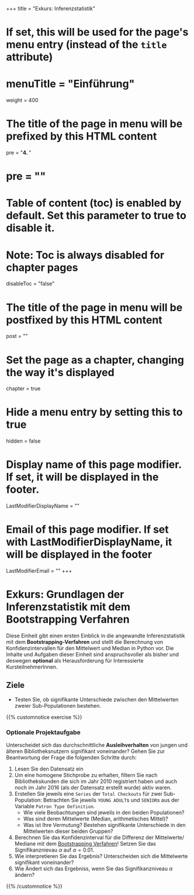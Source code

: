 +++
title = "Exkurs: Inferenzstatistik"
# If set, this will be used for the page's menu entry (instead of the `title` attribute)
# menuTitle = "Einführung"
weight = 400
# The title of the page in menu will be prefixed by this HTML content
 pre = "<b>4. </b>"
# pre = "<i class='fab fa-github'></i>"
# Table of content (toc) is enabled by default. Set this parameter to true to disable it.
# Note: Toc is always disabled for chapter pages
disableToc = "false"

# The title of the page in menu will be postfixed by this HTML content
post = ""
# Set the page as a chapter, changing the way it's displayed
chapter = true
# Hide a menu entry by setting this to true
hidden = false
# Display name of this page modifier. If set, it will be displayed in the footer.
LastModifierDisplayName = ""
# Email of this page modifier. If set with LastModifierDisplayName, it will be displayed in the footer
LastModifierEmail = ""
+++


# Exkurs: Grundlagen der Inferenzstatistik mit dem Bootstrapping Verfahren

Diese Einheit gibt einen ersten Einblick in die angewandte Inferenzstatistik mit dem **Bootstrapping-Verfahren** und stellt die Berechnung von Konfidenzintervallen für den Mittelwert und Median in Python vor. Die Inhalte und Aufgaben dieser Einheit sind anspruchsvoller als bisher und deswegen **optional** als Herausforderung für Interessierte KursteilnehmerInnen.

## Ziele

- Testen Sie, ob signifikante Unterschiede zwischen den Mittelwerten zweier Sub-Populationen bestehen.

{{% customnotice exercise %}}

### Optionale Projektaufgabe

Unterscheidet sich das durchschnittliche **Ausleihverhalten** von jungen und älteren Bibliotheksnutzern signifikant voneinander? Gehen Sie zur Beantwortung der Frage die folgenden Schritte durch:

1. Lesen Sie den Datensatz ein 
2. Um eine homogene Stichprobe zu erhalten, filtern Sie nach Bibliothekskunden die sich im Jahr 2010 registriert haben und auch noch im Jahr 2016 (als der Datensatz erstellt wurde) aktiv waren.
3. Erstellen Sie jeweils eine `Series` der `Total Checkouts` für zwei Sub-Population: Betrachten Sie jeweils `YOUNG ADULT`s und `SENIOR`s aus der Variable `Patron Type Definition`. 
    - Wie viele Beobachtungen sind jeweils in den beiden Populationen? 
    - Was sind deren Mittelwerte (Median, arithmetisches Mittel)? 
    - Was ist Ihre Vermutung? Bestehen signifikante Unterschiede in den Mittelwerten dieser beiden Gruppen?
4. Berechnen Sie das Konfidenzinterval für die Differenz der Mittelwerte/ Mediane mit dem [Bootstrapping Verfahren](/data-librarian/inference/two-sample-test/)! Setzen Sie das Signifikanznievau $\alpha$ auf $\alpha=0.01$. 
5. Wie interpretieren Sie das Ergebnis? Unterscheiden sich die Mittelwerte signifikant voneinander?
6. Wie Ändert sich das Ergebniss, wenn Sie das Signifikanzniveau $\alpha$ ändern?

{{% /customnotice %}}
